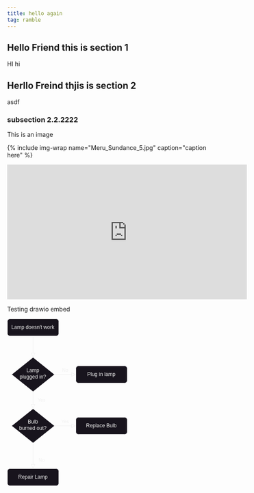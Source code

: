 ```yaml
---
title: hello again
tag: ramble
---
```


## Hello Friend this is section 1

HI hi

## Herllo Freind thjis is section 2
asdf
### subsection 2.2.2222

This is an image

{% include img-wrap name="Meru_Sundance_5.jpg" caption="caption here" %}

<iframe width="560" height="315" src="https://www.youtube.com/embed/ZnuwB35GYMY?si=E1BFZqvCyBF2QI6S" title="YouTube video player" frameborder="0" allow="accelerometer; autoplay; clipboard-write; encrypted-media; gyroscope; picture-in-picture; web-share" allowfullscreen></iframe>

Testing drawio embed

<svg xmlns="http://www.w3.org/2000/svg" xmlns:xlink="http://www.w3.org/1999/xlink" version="1.1" width="281px" viewBox="-0.5 -0.5 281 391" content="&lt;mxfile host=&quot;Electron&quot; modified=&quot;2023-09-30T09:17:15.823Z&quot; agent=&quot;Mozilla/5.0 (Windows NT 10.0; Win64; x64) AppleWebKit/537.36 (KHTML, like Gecko) draw.io/22.0.0 Chrome/114.0.5735.289 Electron/25.8.3 Safari/537.36&quot; etag=&quot;SA5lRzM4EKlgBU7q5OP5&quot; version=&quot;22.0.0&quot; type=&quot;device&quot;&gt;&#10;  &lt;diagram id=&quot;C5RBs43oDa-KdzZeNtuy&quot; name=&quot;Page-1&quot;&gt;&#10;    &lt;mxGraphModel dx=&quot;635&quot; dy=&quot;493&quot; grid=&quot;1&quot; gridSize=&quot;10&quot; guides=&quot;1&quot; tooltips=&quot;1&quot; connect=&quot;1&quot; arrows=&quot;1&quot; fold=&quot;1&quot; page=&quot;1&quot; pageScale=&quot;1&quot; pageWidth=&quot;827&quot; pageHeight=&quot;1169&quot; math=&quot;0&quot; shadow=&quot;0&quot;&gt;&#10;      &lt;root&gt;&#10;        &lt;mxCell id=&quot;WIyWlLk6GJQsqaUBKTNV-0&quot; /&gt;&#10;        &lt;mxCell id=&quot;WIyWlLk6GJQsqaUBKTNV-1&quot; parent=&quot;WIyWlLk6GJQsqaUBKTNV-0&quot; /&gt;&#10;        &lt;mxCell id=&quot;WIyWlLk6GJQsqaUBKTNV-2&quot; value=&quot;&quot; style=&quot;rounded=0;html=1;jettySize=auto;orthogonalLoop=1;fontSize=11;endArrow=block;endFill=0;endSize=8;strokeWidth=1;shadow=0;labelBackgroundColor=none;edgeStyle=orthogonalEdgeStyle;&quot; parent=&quot;WIyWlLk6GJQsqaUBKTNV-1&quot; source=&quot;WIyWlLk6GJQsqaUBKTNV-3&quot; target=&quot;WIyWlLk6GJQsqaUBKTNV-6&quot; edge=&quot;1&quot;&gt;&#10;          &lt;mxGeometry relative=&quot;1&quot; as=&quot;geometry&quot; /&gt;&#10;        &lt;/mxCell&gt;&#10;        &lt;mxCell id=&quot;WIyWlLk6GJQsqaUBKTNV-3&quot; value=&quot;Lamp doesn&amp;#39;t work&quot; style=&quot;rounded=1;whiteSpace=wrap;html=1;fontSize=12;glass=0;strokeWidth=1;shadow=0;&quot; parent=&quot;WIyWlLk6GJQsqaUBKTNV-1&quot; vertex=&quot;1&quot;&gt;&#10;          &lt;mxGeometry x=&quot;160&quot; y=&quot;80&quot; width=&quot;120&quot; height=&quot;40&quot; as=&quot;geometry&quot; /&gt;&#10;        &lt;/mxCell&gt;&#10;        &lt;mxCell id=&quot;WIyWlLk6GJQsqaUBKTNV-4&quot; value=&quot;Yes&quot; style=&quot;rounded=0;html=1;jettySize=auto;orthogonalLoop=1;fontSize=11;endArrow=block;endFill=0;endSize=8;strokeWidth=1;shadow=0;labelBackgroundColor=none;edgeStyle=orthogonalEdgeStyle;&quot; parent=&quot;WIyWlLk6GJQsqaUBKTNV-1&quot; source=&quot;WIyWlLk6GJQsqaUBKTNV-6&quot; target=&quot;WIyWlLk6GJQsqaUBKTNV-10&quot; edge=&quot;1&quot;&gt;&#10;          &lt;mxGeometry y=&quot;20&quot; relative=&quot;1&quot; as=&quot;geometry&quot;&gt;&#10;            &lt;mxPoint as=&quot;offset&quot; /&gt;&#10;          &lt;/mxGeometry&gt;&#10;        &lt;/mxCell&gt;&#10;        &lt;mxCell id=&quot;WIyWlLk6GJQsqaUBKTNV-5&quot; value=&quot;No&quot; style=&quot;edgeStyle=orthogonalEdgeStyle;rounded=0;html=1;jettySize=auto;orthogonalLoop=1;fontSize=11;endArrow=block;endFill=0;endSize=8;strokeWidth=1;shadow=0;labelBackgroundColor=none;&quot; parent=&quot;WIyWlLk6GJQsqaUBKTNV-1&quot; source=&quot;WIyWlLk6GJQsqaUBKTNV-6&quot; target=&quot;WIyWlLk6GJQsqaUBKTNV-7&quot; edge=&quot;1&quot;&gt;&#10;          &lt;mxGeometry y=&quot;10&quot; relative=&quot;1&quot; as=&quot;geometry&quot;&gt;&#10;            &lt;mxPoint as=&quot;offset&quot; /&gt;&#10;          &lt;/mxGeometry&gt;&#10;        &lt;/mxCell&gt;&#10;        &lt;mxCell id=&quot;WIyWlLk6GJQsqaUBKTNV-6&quot; value=&quot;Lamp&amp;lt;br&amp;gt;plugged in?&quot; style=&quot;rhombus;whiteSpace=wrap;html=1;shadow=0;fontFamily=Helvetica;fontSize=12;align=center;strokeWidth=1;spacing=6;spacingTop=-4;&quot; parent=&quot;WIyWlLk6GJQsqaUBKTNV-1&quot; vertex=&quot;1&quot;&gt;&#10;          &lt;mxGeometry x=&quot;170&quot; y=&quot;170&quot; width=&quot;100&quot; height=&quot;80&quot; as=&quot;geometry&quot; /&gt;&#10;        &lt;/mxCell&gt;&#10;        &lt;mxCell id=&quot;WIyWlLk6GJQsqaUBKTNV-7&quot; value=&quot;Plug in lamp&quot; style=&quot;rounded=1;whiteSpace=wrap;html=1;fontSize=12;glass=0;strokeWidth=1;shadow=0;&quot; parent=&quot;WIyWlLk6GJQsqaUBKTNV-1&quot; vertex=&quot;1&quot;&gt;&#10;          &lt;mxGeometry x=&quot;320&quot; y=&quot;190&quot; width=&quot;120&quot; height=&quot;40&quot; as=&quot;geometry&quot; /&gt;&#10;        &lt;/mxCell&gt;&#10;        &lt;mxCell id=&quot;WIyWlLk6GJQsqaUBKTNV-8&quot; value=&quot;No&quot; style=&quot;rounded=0;html=1;jettySize=auto;orthogonalLoop=1;fontSize=11;endArrow=block;endFill=0;endSize=8;strokeWidth=1;shadow=0;labelBackgroundColor=none;edgeStyle=orthogonalEdgeStyle;&quot; parent=&quot;WIyWlLk6GJQsqaUBKTNV-1&quot; source=&quot;WIyWlLk6GJQsqaUBKTNV-10&quot; target=&quot;WIyWlLk6GJQsqaUBKTNV-11&quot; edge=&quot;1&quot;&gt;&#10;          &lt;mxGeometry x=&quot;0.3333&quot; y=&quot;20&quot; relative=&quot;1&quot; as=&quot;geometry&quot;&gt;&#10;            &lt;mxPoint as=&quot;offset&quot; /&gt;&#10;          &lt;/mxGeometry&gt;&#10;        &lt;/mxCell&gt;&#10;        &lt;mxCell id=&quot;WIyWlLk6GJQsqaUBKTNV-9&quot; value=&quot;Yes&quot; style=&quot;edgeStyle=orthogonalEdgeStyle;rounded=0;html=1;jettySize=auto;orthogonalLoop=1;fontSize=11;endArrow=block;endFill=0;endSize=8;strokeWidth=1;shadow=0;labelBackgroundColor=none;&quot; parent=&quot;WIyWlLk6GJQsqaUBKTNV-1&quot; source=&quot;WIyWlLk6GJQsqaUBKTNV-10&quot; target=&quot;WIyWlLk6GJQsqaUBKTNV-12&quot; edge=&quot;1&quot;&gt;&#10;          &lt;mxGeometry y=&quot;10&quot; relative=&quot;1&quot; as=&quot;geometry&quot;&gt;&#10;            &lt;mxPoint as=&quot;offset&quot; /&gt;&#10;          &lt;/mxGeometry&gt;&#10;        &lt;/mxCell&gt;&#10;        &lt;mxCell id=&quot;WIyWlLk6GJQsqaUBKTNV-10&quot; value=&quot;Bulb&amp;lt;br&amp;gt;burned out?&quot; style=&quot;rhombus;whiteSpace=wrap;html=1;shadow=0;fontFamily=Helvetica;fontSize=12;align=center;strokeWidth=1;spacing=6;spacingTop=-4;&quot; parent=&quot;WIyWlLk6GJQsqaUBKTNV-1&quot; vertex=&quot;1&quot;&gt;&#10;          &lt;mxGeometry x=&quot;170&quot; y=&quot;290&quot; width=&quot;100&quot; height=&quot;80&quot; as=&quot;geometry&quot; /&gt;&#10;        &lt;/mxCell&gt;&#10;        &lt;mxCell id=&quot;WIyWlLk6GJQsqaUBKTNV-11&quot; value=&quot;Repair Lamp&quot; style=&quot;rounded=1;whiteSpace=wrap;html=1;fontSize=12;glass=0;strokeWidth=1;shadow=0;&quot; parent=&quot;WIyWlLk6GJQsqaUBKTNV-1&quot; vertex=&quot;1&quot;&gt;&#10;          &lt;mxGeometry x=&quot;160&quot; y=&quot;430&quot; width=&quot;120&quot; height=&quot;40&quot; as=&quot;geometry&quot; /&gt;&#10;        &lt;/mxCell&gt;&#10;        &lt;mxCell id=&quot;WIyWlLk6GJQsqaUBKTNV-12&quot; value=&quot;Replace Bulb&quot; style=&quot;rounded=1;whiteSpace=wrap;html=1;fontSize=12;glass=0;strokeWidth=1;shadow=0;&quot; parent=&quot;WIyWlLk6GJQsqaUBKTNV-1&quot; vertex=&quot;1&quot;&gt;&#10;          &lt;mxGeometry x=&quot;320&quot; y=&quot;310&quot; width=&quot;120&quot; height=&quot;40&quot; as=&quot;geometry&quot; /&gt;&#10;        &lt;/mxCell&gt;&#10;      &lt;/root&gt;&#10;    &lt;/mxGraphModel&gt;&#10;  &lt;/diagram&gt;&#10;&lt;/mxfile&gt;&#10;" onclick="(function(svg){var src=window.event.target||window.event.srcElement;while (src!=null&amp;&amp;src.nodeName.toLowerCase()!='a'){src=src.parentNode;}if(src==null){if(svg.wnd!=null&amp;&amp;!svg.wnd.closed){svg.wnd.focus();}else{var r=function(evt){if(evt.data=='ready'&amp;&amp;evt.source==svg.wnd){svg.wnd.postMessage(decodeURIComponent(svg.getAttribute('content')),'*');window.removeEventListener('message',r);}};window.addEventListener('message',r);svg.wnd=window.open('https://viewer.diagrams.net/?client=1&amp;page=0&amp;edit=_blank');}}})(this);" style="cursor:pointer;max-width:100%;max-height:391px;"><defs/><g><path d="M 60 40 L 60 79.88" fill="none" stroke="rgb(240, 240, 240)" stroke-miterlimit="10" pointer-events="stroke"/><path d="M 60 88.88 L 55.5 79.88 L 64.5 79.88 Z" fill="none" stroke="rgb(240, 240, 240)" stroke-miterlimit="10" pointer-events="all"/><rect x="0" y="0" width="120" height="40" rx="6" ry="6" fill="rgb(24, 20, 29)" stroke="rgb(240, 240, 240)" pointer-events="all"/><g transform="translate(-0.5 -0.5)"><switch><foreignObject pointer-events="none" width="100%" height="100%" requiredFeatures="http://www.w3.org/TR/SVG11/feature#Extensibility" style="overflow: visible; text-align: left;"><div xmlns="http://www.w3.org/1999/xhtml" style="display: flex; align-items: unsafe center; justify-content: unsafe center; width: 118px; height: 1px; padding-top: 20px; margin-left: 1px;"><div data-drawio-colors="color: rgb(240, 240, 240); " style="box-sizing: border-box; font-size: 0px; text-align: center;"><div style="display: inline-block; font-size: 12px; font-family: Helvetica; color: rgb(240, 240, 240); line-height: 1.2; pointer-events: all; white-space: normal; overflow-wrap: normal;">Lamp doesn't work</div></div></div></foreignObject><text x="60" y="24" fill="rgb(240, 240, 240)" font-family="Helvetica" font-size="12px" text-anchor="middle">Lamp doesn't work</text></switch></g><path d="M 60 170 L 60 199.88" fill="none" stroke="rgb(240, 240, 240)" stroke-miterlimit="10" pointer-events="stroke"/><path d="M 60 208.88 L 55.5 199.88 L 64.5 199.88 Z" fill="none" stroke="rgb(240, 240, 240)" stroke-miterlimit="10" pointer-events="all"/><g transform="translate(-0.5 -0.5)"><switch><foreignObject pointer-events="none" width="100%" height="100%" requiredFeatures="http://www.w3.org/TR/SVG11/feature#Extensibility" style="overflow: visible; text-align: left;"><div xmlns="http://www.w3.org/1999/xhtml" style="display: flex; align-items: unsafe center; justify-content: unsafe center; width: 1px; height: 1px; padding-top: 190px; margin-left: 80px;"><div data-drawio-colors="color: rgb(240, 240, 240); " style="box-sizing: border-box; font-size: 0px; text-align: center;"><div style="display: inline-block; font-size: 11px; font-family: Helvetica; color: rgb(240, 240, 240); line-height: 1.2; pointer-events: all; white-space: nowrap;">Yes</div></div></div></foreignObject><text x="80" y="193" fill="rgb(240, 240, 240)" font-family="Helvetica" font-size="11px" text-anchor="middle">Yes</text></switch></g><path d="M 110 130 L 149.88 130" fill="none" stroke="rgb(240, 240, 240)" stroke-miterlimit="10" pointer-events="stroke"/><path d="M 158.88 130 L 149.88 134.5 L 149.88 125.5 Z" fill="none" stroke="rgb(240, 240, 240)" stroke-miterlimit="10" pointer-events="all"/><g transform="translate(-0.5 -0.5)"><switch><foreignObject pointer-events="none" width="100%" height="100%" requiredFeatures="http://www.w3.org/TR/SVG11/feature#Extensibility" style="overflow: visible; text-align: left;"><div xmlns="http://www.w3.org/1999/xhtml" style="display: flex; align-items: unsafe center; justify-content: unsafe center; width: 1px; height: 1px; padding-top: 120px; margin-left: 135px;"><div data-drawio-colors="color: rgb(240, 240, 240); " style="box-sizing: border-box; font-size: 0px; text-align: center;"><div style="display: inline-block; font-size: 11px; font-family: Helvetica; color: rgb(240, 240, 240); line-height: 1.2; pointer-events: all; white-space: nowrap;">No</div></div></div></foreignObject><text x="135" y="123" fill="rgb(240, 240, 240)" font-family="Helvetica" font-size="11px" text-anchor="middle">No</text></switch></g><path d="M 60 90 L 110 130 L 60 170 L 10 130 Z" fill="rgb(24, 20, 29)" stroke="rgb(240, 240, 240)" stroke-miterlimit="10" pointer-events="all"/><g transform="translate(-0.5 -0.5)"><switch><foreignObject pointer-events="none" width="100%" height="100%" requiredFeatures="http://www.w3.org/TR/SVG11/feature#Extensibility" style="overflow: visible; text-align: left;"><div xmlns="http://www.w3.org/1999/xhtml" style="display: flex; align-items: unsafe center; justify-content: unsafe center; width: 90px; height: 1px; padding-top: 128px; margin-left: 15px;"><div data-drawio-colors="color: rgb(240, 240, 240); " style="box-sizing: border-box; font-size: 0px; text-align: center;"><div style="display: inline-block; font-size: 12px; font-family: Helvetica; color: rgb(240, 240, 240); line-height: 1.2; pointer-events: all; white-space: normal; overflow-wrap: normal;">Lamp<br />plugged in?</div></div></div></foreignObject><text x="60" y="132" fill="rgb(240, 240, 240)" font-family="Helvetica" font-size="12px" text-anchor="middle">Lamp...</text></switch></g><rect x="160" y="110" width="120" height="40" rx="6" ry="6" fill="rgb(24, 20, 29)" stroke="rgb(240, 240, 240)" pointer-events="all"/><g transform="translate(-0.5 -0.5)"><switch><foreignObject pointer-events="none" width="100%" height="100%" requiredFeatures="http://www.w3.org/TR/SVG11/feature#Extensibility" style="overflow: visible; text-align: left;"><div xmlns="http://www.w3.org/1999/xhtml" style="display: flex; align-items: unsafe center; justify-content: unsafe center; width: 118px; height: 1px; padding-top: 130px; margin-left: 161px;"><div data-drawio-colors="color: rgb(240, 240, 240); " style="box-sizing: border-box; font-size: 0px; text-align: center;"><div style="display: inline-block; font-size: 12px; font-family: Helvetica; color: rgb(240, 240, 240); line-height: 1.2; pointer-events: all; white-space: normal; overflow-wrap: normal;">Plug in lamp</div></div></div></foreignObject><text x="220" y="134" fill="rgb(240, 240, 240)" font-family="Helvetica" font-size="12px" text-anchor="middle">Plug in lamp</text></switch></g><path d="M 60 290 L 60 339.88" fill="none" stroke="rgb(240, 240, 240)" stroke-miterlimit="10" pointer-events="stroke"/><path d="M 60 348.88 L 55.5 339.88 L 64.5 339.88 Z" fill="none" stroke="rgb(240, 240, 240)" stroke-miterlimit="10" pointer-events="all"/><g transform="translate(-0.5 -0.5)"><switch><foreignObject pointer-events="none" width="100%" height="100%" requiredFeatures="http://www.w3.org/TR/SVG11/feature#Extensibility" style="overflow: visible; text-align: left;"><div xmlns="http://www.w3.org/1999/xhtml" style="display: flex; align-items: unsafe center; justify-content: unsafe center; width: 1px; height: 1px; padding-top: 330px; margin-left: 80px;"><div data-drawio-colors="color: rgb(240, 240, 240); " style="box-sizing: border-box; font-size: 0px; text-align: center;"><div style="display: inline-block; font-size: 11px; font-family: Helvetica; color: rgb(240, 240, 240); line-height: 1.2; pointer-events: all; white-space: nowrap;">No</div></div></div></foreignObject><text x="80" y="333" fill="rgb(240, 240, 240)" font-family="Helvetica" font-size="11px" text-anchor="middle">No</text></switch></g><path d="M 110 250 L 149.88 250" fill="none" stroke="rgb(240, 240, 240)" stroke-miterlimit="10" pointer-events="stroke"/><path d="M 158.88 250 L 149.88 254.5 L 149.88 245.5 Z" fill="none" stroke="rgb(240, 240, 240)" stroke-miterlimit="10" pointer-events="all"/><g transform="translate(-0.5 -0.5)"><switch><foreignObject pointer-events="none" width="100%" height="100%" requiredFeatures="http://www.w3.org/TR/SVG11/feature#Extensibility" style="overflow: visible; text-align: left;"><div xmlns="http://www.w3.org/1999/xhtml" style="display: flex; align-items: unsafe center; justify-content: unsafe center; width: 1px; height: 1px; padding-top: 240px; margin-left: 135px;"><div data-drawio-colors="color: rgb(240, 240, 240); " style="box-sizing: border-box; font-size: 0px; text-align: center;"><div style="display: inline-block; font-size: 11px; font-family: Helvetica; color: rgb(240, 240, 240); line-height: 1.2; pointer-events: all; white-space: nowrap;">Yes</div></div></div></foreignObject><text x="135" y="243" fill="rgb(240, 240, 240)" font-family="Helvetica" font-size="11px" text-anchor="middle">Yes</text></switch></g><path d="M 60 210 L 110 250 L 60 290 L 10 250 Z" fill="rgb(24, 20, 29)" stroke="rgb(240, 240, 240)" stroke-miterlimit="10" pointer-events="all"/><g transform="translate(-0.5 -0.5)"><switch><foreignObject pointer-events="none" width="100%" height="100%" requiredFeatures="http://www.w3.org/TR/SVG11/feature#Extensibility" style="overflow: visible; text-align: left;"><div xmlns="http://www.w3.org/1999/xhtml" style="display: flex; align-items: unsafe center; justify-content: unsafe center; width: 90px; height: 1px; padding-top: 248px; margin-left: 15px;"><div data-drawio-colors="color: rgb(240, 240, 240); " style="box-sizing: border-box; font-size: 0px; text-align: center;"><div style="display: inline-block; font-size: 12px; font-family: Helvetica; color: rgb(240, 240, 240); line-height: 1.2; pointer-events: all; white-space: normal; overflow-wrap: normal;">Bulb<br />burned out?</div></div></div></foreignObject><text x="60" y="252" fill="rgb(240, 240, 240)" font-family="Helvetica" font-size="12px" text-anchor="middle">Bulb...</text></switch></g><rect x="0" y="350" width="120" height="40" rx="6" ry="6" fill="rgb(24, 20, 29)" stroke="rgb(240, 240, 240)" pointer-events="all"/><g transform="translate(-0.5 -0.5)"><switch><foreignObject pointer-events="none" width="100%" height="100%" requiredFeatures="http://www.w3.org/TR/SVG11/feature#Extensibility" style="overflow: visible; text-align: left;"><div xmlns="http://www.w3.org/1999/xhtml" style="display: flex; align-items: unsafe center; justify-content: unsafe center; width: 118px; height: 1px; padding-top: 370px; margin-left: 1px;"><div data-drawio-colors="color: rgb(240, 240, 240); " style="box-sizing: border-box; font-size: 0px; text-align: center;"><div style="display: inline-block; font-size: 12px; font-family: Helvetica; color: rgb(240, 240, 240); line-height: 1.2; pointer-events: all; white-space: normal; overflow-wrap: normal;">Repair Lamp</div></div></div></foreignObject><text x="60" y="374" fill="rgb(240, 240, 240)" font-family="Helvetica" font-size="12px" text-anchor="middle">Repair Lamp</text></switch></g><rect x="160" y="230" width="120" height="40" rx="6" ry="6" fill="rgb(24, 20, 29)" stroke="rgb(240, 240, 240)" pointer-events="all"/><g transform="translate(-0.5 -0.5)"><switch><foreignObject pointer-events="none" width="100%" height="100%" requiredFeatures="http://www.w3.org/TR/SVG11/feature#Extensibility" style="overflow: visible; text-align: left;"><div xmlns="http://www.w3.org/1999/xhtml" style="display: flex; align-items: unsafe center; justify-content: unsafe center; width: 118px; height: 1px; padding-top: 250px; margin-left: 161px;"><div data-drawio-colors="color: rgb(240, 240, 240); " style="box-sizing: border-box; font-size: 0px; text-align: center;"><div style="display: inline-block; font-size: 12px; font-family: Helvetica; color: rgb(240, 240, 240); line-height: 1.2; pointer-events: all; white-space: normal; overflow-wrap: normal;">Replace Bulb</div></div></div></foreignObject><text x="220" y="254" fill="rgb(240, 240, 240)" font-family="Helvetica" font-size="12px" text-anchor="middle">Replace Bulb</text></switch></g></g><switch><g requiredFeatures="http://www.w3.org/TR/SVG11/feature#Extensibility"/><a transform="translate(0,-5)" xlink:href="https://www.drawio.com/doc/faq/svg-export-text-problems" target="_blank"><text text-anchor="middle" font-size="10px" x="50%" y="100%">Text is not SVG - cannot display</text></a></switch></svg>